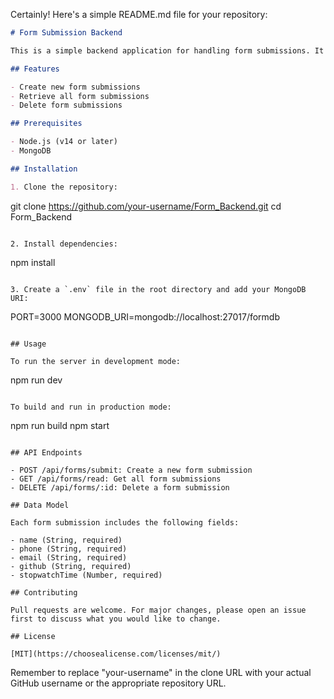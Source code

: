 Certainly! Here's a simple README.md file for your repository:

```markdown
# Form Submission Backend

This is a simple backend application for handling form submissions. It's built with TypeScript, Express, and MongoDB.

## Features

- Create new form submissions
- Retrieve all form submissions
- Delete form submissions

## Prerequisites

- Node.js (v14 or later)
- MongoDB

## Installation

1. Clone the repository:
   ```
   git clone https://github.com/your-username/Form_Backend.git
   cd Form_Backend
   ```

2. Install dependencies:
   ```
   npm install
   ```

3. Create a `.env` file in the root directory and add your MongoDB URI:
   ```
   PORT=3000
   MONGODB_URI=mongodb://localhost:27017/formdb
   ```

## Usage

To run the server in development mode:
```
npm run dev
```

To build and run in production mode:
```
npm run build
npm start
```

## API Endpoints

- POST /api/forms/submit: Create a new form submission
- GET /api/forms/read: Get all form submissions
- DELETE /api/forms/:id: Delete a form submission

## Data Model

Each form submission includes the following fields:

- name (String, required)
- phone (String, required)
- email (String, required)
- github (String, required)
- stopwatchTime (Number, required)

## Contributing

Pull requests are welcome. For major changes, please open an issue first to discuss what you would like to change.

## License

[MIT](https://choosealicense.com/licenses/mit/)
```

Remember to replace "your-username" in the clone URL with your actual GitHub username or the appropriate repository URL.

